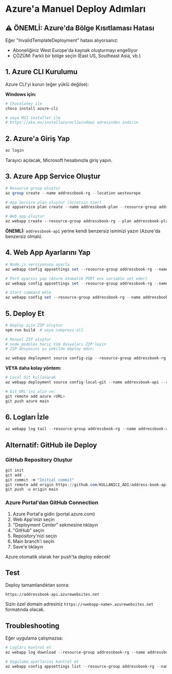 # Azure'a Manuel Deploy Adımları

## ⚠️ ÖNEMLİ: Azure'da Bölge Kısıtlaması Hatası

Eğer "InvalidTemplateDeployment" hatası alıyorsanız:
- Aboneliğiniz West Europe'da kaynak oluşturmayı engelliyor
- ÇÖZÜM: Farklı bir bölge seçin (East US, Southeast Asia, vb.)

## 1. Azure CLI Kurulumu

Azure CLI'yi kurun (eğer yüklü değilse):

**Windows için:**
```powershell
# Chocolatey ile
choco install azure-cli

# veya MSI installer ile
# https://aka.ms/installazurecliwindows adresinden indirin
```

## 2. Azure'a Giriş Yap

```powershell
az login
```

Tarayıcı açılacak, Microsoft hesabınızla giriş yapın.

## 3. Azure App Service Oluştur

```powershell
# Resource group oluştur
az group create --name addressbook-rg --location westeurope

# App Service plan oluştur (ücretsiz tier)
az appservice plan create --name addressbook-plan --resource-group addressbook-rg --sku FREE --is-linux

# Web app oluştur
az webapp create --resource-group addressbook-rg --plan addressbook-plan --name addressbook-api --runtime "NODE:22-lts"
```

**ÖNEMLİ:** `addressbook-api` yerine kendi benzersiz isminizi yazın (Azure'da benzersiz olmalı).

## 4. Web App Ayarlarını Yap

```powershell
# Node.js versiyonunu ayarla
az webapp config appsettings set --resource-group addressbook-rg --name addressbook-api --settings WEBSITE_NODE_DEFAULT_VERSION="~22"

# Port ayarını yap (Azure otomatik PORT env variable set eder)
az webapp config appsettings set --resource-group addressbook-rg --name addressbook-api --settings PORT=8080

# Start command ekle
az webapp config set --resource-group addressbook-rg --name addressbook-api --startup-file "node server.js"
```

## 5. Deploy Et

```powershell
# Deploy için ZIP oluştur
npm run build  # veya compress-all

# Manuel ZIP oluştur
# node_modules hariç tüm dosyaları ZIP'leyin
# ZIP dosyasını şu şekilde deploy edin:

az webapp deployment source config-zip --resource-group addressbook-rg --name addressbook-api --src deploy.zip
```

**VEYA daha kolay yöntem:**

```powershell
# Local Git kullanarak
az webapp deployment source config-local-git --name addressbook-api --resource-group addressbook-rg

# Git URL'ini alın ve:
git remote add azure <URL>
git push azure main
```

## 6. Logları İzle

```powershell
az webapp log tail --resource-group addressbook-rg --name addressbook-api
```

## Alternatif: GitHub ile Deploy

### GitHub Repository Oluştur

```powershell
git init
git add .
git commit -m "Initial commit"
git remote add origin https://github.com/KULLANICI_ADI/address-book-api.git
git push -u origin main
```

### Azure Portal'dan GitHub Connection

1. Azure Portal'a gidin (portal.azure.com)
2. Web App'inizi seçin
3. "Deployment Center" sekmesine tıklayın
4. "GitHub" seçin
5. Repository'nizi seçin
6. Main branch'i seçin
7. Save'e tıklayın

Azure otomatik olarak her push'ta deploy edecek!

## Test

Deploy tamamlandıktan sonra:

```
https://addressbook-api.azurewebsites.net
```

Sizin özel domain adresiniz `https://<webapp-name>.azurewebsites.net` formatında olacak.

## Troubleshooting

Eğer uygulama çalışmazsa:

```powershell
# Logları kontrol et
az webapp log download --resource-group addressbook-rg --name addressbook-api --log-file log.zip

# Uygulama ayarlarını kontrol et
az webapp config appsettings list --resource-group addressbook-rg --name addressbook-api
```

